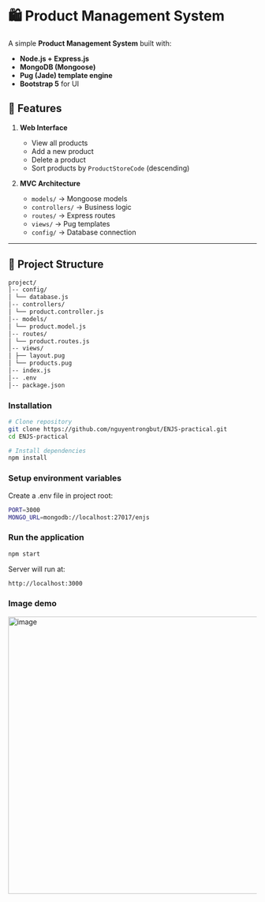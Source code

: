 # 🛍️ Product Management System

A simple **Product Management System** built with:
- **Node.js + Express.js**
- **MongoDB (Mongoose)**
- **Pug (Jade) template engine**
- **Bootstrap 5** for UI

## 📌 Features
1. **Web Interface**
    - View all products
    - Add a new product
    - Delete a product
    - Sort products by `ProductStoreCode` (descending)

2. **MVC Architecture**
    - `models/` → Mongoose models
    - `controllers/` → Business logic
    - `routes/` → Express routes
    - `views/` → Pug templates
    - `config/` → Database connection

---

## 📂 Project Structure
```bash
project/
│-- config/
│ └── database.js
│-- controllers/
│ └── product.controller.js
│-- models/
│ └── product.model.js
│-- routes/
│ └── product.routes.js
│-- views/
│ ├── layout.pug
│ └── products.pug
│-- index.js
│-- .env
│-- package.json
````
### Installation
```bash
# Clone repository
git clone https://github.com/nguyentrongbut/ENJS-practical.git
cd ENJS-practical

# Install dependencies
npm install
```

### Setup environment variables
Create a .env file in project root:
```bash
PORT=3000
MONGO_URL=mongodb://localhost:27017/enjs
```

### Run the application
```bash
npm start
```
Server will run at:
```bash
http://localhost:3000
```
### Image demo
<img width="1792" height="562" alt="image" src="https://github.com/user-attachments/assets/104b64ad-e2a4-4c0a-8014-d70853fa711e" />

